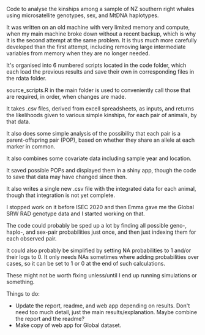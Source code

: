 Code to analyse the kinships among a sample of NZ southern right whales using microsatellite genotypes, sex, and MtDNA haplotypes.  

It was written on an old machine with very limited memory and compute, when my main machine broke down without a recent backup, which is why it is the second attempt at the same problem.  It is thus much more carefully developed than the first attempt, including removing large intermediate variables from memory when they are no longer needed.

It's organised into 6 numbered scripts located in the code folder, which each load the previous results and save their own in corresponding files in the rdata folder. 

source_scripts.R in the main folder is used to conveniently call those that are required, in order, when changes are made.

It takes .csv files, derived from excell spreadsheets, as inputs, and returns the likelihoods given to various simple kinships, for each pair of animals, by that data.  

It also does some simple analysis of the possibility that each pair is a parent-offspring pair (POP), based on whether they share an allele at each marker in common.  

It also combines some covariate data including sample year and location.

It saved possible POPs and displayed them in a shiny app, though the code to save that data may have changed since then.

It also writes a single new .csv file with the integrated data for each animal, though that integration is not yet complete. 

I stopped work on it before ISEC 2020 and then Emma gave me the Global SRW RAD genotype data and I started working on that.

The code could probably be sped up a lot by finding all possible geno-, haplo-, and sex-pair probabilities just once, and then just indexing them for each observed pair.  

It could also probably be simplified by setting NA probabilities to 1 and/or their logs to 0.  It only needs NAs sometimes where adding probabilities over cases, so it can be set to 1 or 0 at the end of such calculations.

These might not be worth fixing unless/until I end up running simulations or something.

Things to do:
- Update the report, readme, and web app depending on results.  Don't need too much detail, just the main results/explanation.  Maybe combine the report and the readme?
- Make copy of web app for Global dataset.